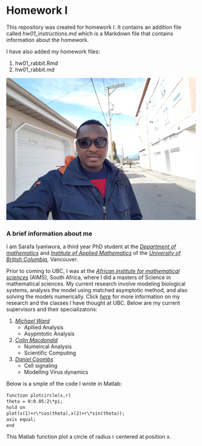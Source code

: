 # Homework I

This repository was created for homework I. It contains an addition file called *hw01_instructions.md* which is a Markdown file that contains information about the homework.

I have also added my homework files:
1. hw01_rabbit.Rmd
2. hw01_rabbit.md

![Sarafa](sarafa.jpg)

### A brief information about me
 I am Sarafa Iyaniwura, a third year PhD student at the  [*Department of mathematics*](https://www.math.ubc.ca/) and [*Institute of Applied Mathematics*](http://www.iam.ubc.ca/) of the [*University of British Columbia*](https://www.ubc.ca/), Vancouver.
 
Prior to coming to UBC, I was at the [*African institute for mathematical sciences*](https://aims.ac.za/) (AIMS), South Africa, where I did a masters of Science in mathematical sciences. My current research involve modeling biological systems, analysis the model using matched asymptotic method, and also solving the models  numerically. Click [*here*]( http://www.math.ubc.ca/~iyaniwura/) for more information on my research and the classes I have thought at UBC. Below are my current supervisors and their specializatons:

1. [*Michael Ward*](https://www.math.ubc.ca/~ward/)
    * Apllied Analysis
    * Asypmtotic Analysis
2. [*Colin Macdonald*](https://www.math.ubc.ca/~cbm/research/)
    * Numeircal Analysis
    * Scientific Computing
3. [*Daniel Coombs*](https://www.math.ubc.ca/~coombs/)
    * Cell signaling 
    * Modelling Virus dynamics
 
Below is a smple of the code I wrote in Matlab:

~~~
function plotcircle(x,r)
theta = 0:0.05:2\*pi;
hold on
plot(x(1)+r\*cos(theta),x(2)+r\*sin(theta));
axis equal;
end
~~~
This Matlab function plot a circle of radius r centered at position x.
